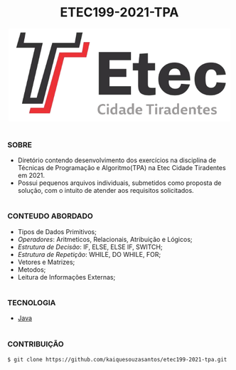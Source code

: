 <h1 align=center>ETEC199-2021-TPA</h1>

<p align="center">
  <img src="etec.png" width="500">
</p>

#
### SOBRE

- Diretório contendo desenvolvimento dos exercícios na disciplina de Técnicas de Programação e Algoritmo(TPA) na Etec Cidade Tiradentes em 2021.
- Possui pequenos arquivos individuais, submetidos como proposta de solução, com o intuito de atender aos requisitos solicitados.

#
### CONTEUDO ABORDADO

- Tipos de Dados Primitivos;
- *Operadores*: Aritmeticos, Relacionais, Atribuição e Lógicos;
- *Estrutura de Decisão*: IF, ELSE, ELSE IF, SWITCH;
- *Estrutura de Repetição*: WHILE, DO WHILE, FOR;
- Vetores e Matrizes;
- Metodos;
- Leitura de Informações Externas;

#
### TECNOLOGIA

- [Java](https://docs.oracle.com/en/java)

#
### CONTRIBUIÇÃO

```
$ git clone https://github.com/kaiquesouzasantos/etec199-2021-tpa.git 
```
